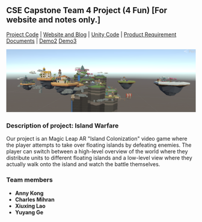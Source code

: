 ## CSE Capstone Team 4 Project (4 Fun) [For website and notes only.]

[Project Code](https://github.com/cse-vr-capstone-team-4/UnityProject) |
[Website and Blog](https://cse-vr-capstone-team-4.github.io/Island-Warfare/) |
[Unity Code](https://github.com/cse-vr-capstone-team-4/UnityProject) |
[Product Requirement Documents](https://docs.google.com/document/d/1tK8rWAsgP0X3kz5zsiT1drsX3x8JszOWKTgnmHstGJ0/edit?usp=sharing) |
[Demo2](https://www.youtube.com/watch?v=bo-tA0yTbEs)
[Demo3](https://www.youtube.com/watch?time_continue=5&v=gscdc8W2Xsw)

![Islands Initial Design](week5/week5_Islands_Initial_Design2.png)

### Description of project: Island Warfare

Our project is an Magic Leap AR "Island Colonization" video game where the player attempts to take over floating islands by defeating enemies. The player can switch between a high-level overview of the world where they distribute units to different floating islands and a low-level view where they actually walk onto the island and watch the battle themselves.



### Team members
- **Anny Kong**
- **Charles Mihran**
- **Xiuxing Lao**
- **Yuyang Ge**
